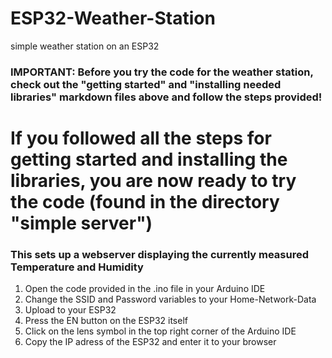 # ESP32-Weather-Station
simple weather station on an ESP32

### IMPORTANT: Before you try the code for the weather station, check out the "getting started" and "installing needed libraries" markdown files above and follow the steps provided!

# If you followed all the steps for getting started and installing the libraries, you are now ready to try the code (found in the directory "simple server")

### This sets up a webserver displaying the currently measured Temperature and Humidity

1) Open the code provided in the .ino file in your Arduino IDE
2) Change the SSID and Password variables to your Home-Network-Data
3) Upload to your ESP32
4) Press the EN button on the ESP32 itself
5) Click on the lens symbol in the top right corner of the Arduino IDE
6) Copy the IP adress of the ESP32 and enter it to your browser
